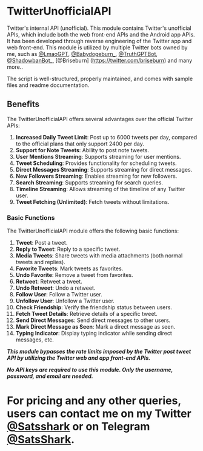 # TwitterUnofficialAPI

Twitter's internal API (unofficial). This module contains Twitter's unofficial APIs, which include both the web front-end APIs and the Android app APIs. It has been developed through reverse engineering of the Twitter app and web front-end. This module is utilized by multiple Twitter bots owned by me, such as  [@LmaoGPT](https://twitter.com/LmaoGPT), 
[@Babydogeburn_](https://twitter.com/Babydogeburn_), [@TruthGPTBot](https://twitter.com/TruthGPTBot), [@ShadowbanBot_](https://twitter.com/ShadowbanBot_), [@Briseburn] (https://twitter.com/briseburn) and many more..

The script is well-structured, properly maintained, and comes with sample files and readme documentation.

## Benefits

The TwitterUnofficialAPI offers several advantages over the official Twitter APIs:

1. **Increased Daily Tweet Limit**: Post up to 6000 tweets per day, compared to the official plans that only support 2400 per day.
2. **Support for Note Tweets**: Ability to post note tweets.
3. **User Mentions Streaming**: Supports streaming for user mentions.
4. **Tweet Scheduling**: Provides functionality for scheduling tweets.
5. **Direct Messages Streaming**: Supports streaming for direct messages.
6. **New Followers Streaming**: Enables streaming for new followers.
7. **Search Streaming**: Supports streaming for search queries.
8. **Timeline Streaming**: Allows streaming of the timeline of any Twitter user.
9. **Tweet Fetching (Unlimited)**: Fetch tweets without limitations.

### Basic Functions

The TwitterUnofficialAPI module offers the following basic functions:

1. **Tweet**: Post a tweet.
2. **Reply to Tweet**: Reply to a specific tweet.
3. **Media Tweets**: Share tweets with media attachments (both normal tweets and replies).
4. **Favorite Tweets**: Mark tweets as favorites.
5. **Undo Favorite**: Remove a tweet from favorites.
6. **Retweet**: Retweet a tweet.
7. **Undo Retweet**: Undo a retweet.
8. **Follow User**: Follow a Twitter user.
9. **Unfollow User**: Unfollow a Twitter user.
10. **Check Friendship**: Verify the friendship status between users.
11. **Fetch Tweet Details**: Retrieve details of a specific tweet.
12. **Send Direct Messages**: Send direct messages to other users.
13. **Mark Direct Message as Seen**: Mark a direct message as seen.
14. **Typing Indicator**: Display typing indicator while sending direct messages, etc.


___This module bypasses the rate limits imposed by the Twitter post tweet API by utilizing the Twitter web and app front-end APIs.___

___No API keys are required to use this module. Only the username, password, and email are needed.___

# For pricing and any other queries, users can contact me on my Twitter [@Satsshark](https://twitter.com/SatsShark) or on Telegram [@SatsShark](https://t.me/SatsShark). #







